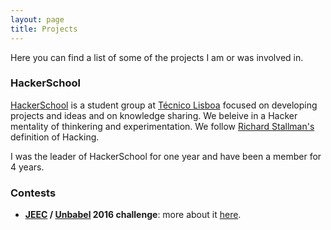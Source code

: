 ```yaml
---
layout: page
title: Projects
---
```


Here you can find a list of some of the projects I am or was involved in.

### HackerSchool

[HackerSchool](http://hackerschool.io) is a student group at [Técnico Lisboa](http://tecnico.ulisboa.pt) focused on developing projects and ideas and on knowledge sharing. We beleive in a Hacker mentality of thinkering and experimentation. We follow [Richard Stallman's](http://stallman.org/articles/on-hacking.html) definition of Hacking.

I was the leader of HackerSchool for one year and have been a member for 4 years.

### Contests

- __[JEEC](http://jeec.tecnico.pt/jeec16/) / [Unbabel](https://unbabel.com/) 2016 challenge__: more about it [here](../2016/04/30/detecting-machine-translation/).
